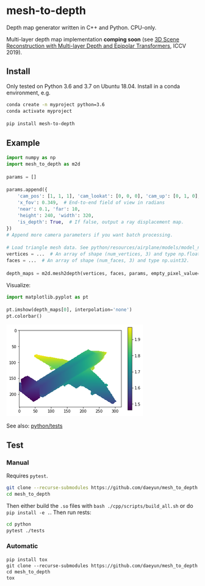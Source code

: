 # mesh-to-depth

Depth map generator written in C++ and Python. CPU-only.

Multi-layer depth map implementation **comping soon** (see [3D Scene Reconstruction with Multi-layer Depth and Epipolar Transformers](https://research.dshin.org/iccv19/multi-layer-depth/), ICCV 2019).

## Install

Only tested on Python 3.6 and 3.7 on Ubuntu 18.04. Install in a conda environment, e.g.

```bash
conda create -n myproject python=3.6
conda activate myproject

pip install mesh-to-depth
```

## Example

```python
import numpy as np
import mesh_to_depth as m2d

params = []

params.append({
    'cam_pos': [1, 1, 1], 'cam_lookat': [0, 0, 0], 'cam_up': [0, 1, 0],
    'x_fov': 0.349,  # End-to-end field of view in radians
    'near': 0.1, 'far': 10,
    'height': 240, 'width': 320,
    'is_depth': True,  # If false, output a ray displacement map.
})
# Append more camera parameters if you want batch processing.

# Load triangle mesh data. See python/resources/airplane/models/model_normalized.obj
vertices = ...  # An array of shape (num_vertices, 3) and type np.float32.
faces = ...  # An array of shape (num_faces, 3) and type np.uint32.

depth_maps = m2d.mesh2depth(vertices, faces, params, empty_pixel_value=np.nan)
```

Visualize:

```python
import matplotlib.pyplot as pt

pt.imshow(depth_maps[0], interpolation='none')
pt.colorbar()
```

![matplotlib figure of the generated depth map](./docs/images/figure1.png)

See also: [python/tests](python/tests/test_depth_generation.py)

## Test

### Manual

Requires `pytest`.

```bash
git clone --recurse-submodules https://github.com/daeyun/mesh_to_depth
cd mesh_to_depth
```

Then either build the `.so` files with `bash ./cpp/scripts/build_all.sh` or do `pip install -e .`. Then run rests:

```bash
cd python
pytest ./tests
```

### Automatic

```
pip install tox
git clone --recurse-submodules https://github.com/daeyun/mesh_to_depth
cd mesh_to_depth
tox
```
